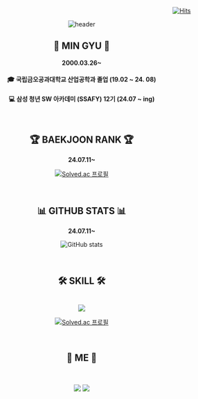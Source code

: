 <div align="right">
 
 [![Hits](https://hits.seeyoufarm.com/api/count/incr/badge.svg?url=https%3A%2F%2Fgithub.com%2FChungmingyu&count_bg=%230002FF&title_bg=%23FF0000&icon=&icon_color=%23E7E7E7&title=hits&edge_flat=false)](https://hits.seeyoufarm.com)

</div>

<div align="center">

  ![header](https://capsule-render.vercel.app/api?type=waving&color=auto&height=280&section=header&animation=blinking&text=Hello!&fontSize=120)



  ## 👋 MIN GYU 👋 
  
**2000.03.26~**
  

 #### 🎓 국립금오공과대학교 산업공학과 졸업 (19.02 ~ 24. 08)  
 #### 💻  삼성 청년 SW 아카데미 (SSAFY) 12기  (24.07 ~ ing)
 
  <br>
 
</div>

<div align="center">

  ## 🏆 BAEKJOON RANK 🏆

**24.07.11~**
  
[![Solved.ac
프로필](http://mazassumnida.wtf/api/generate_badge?boj={ktfig7023})](https://solved.ac/{ktfig7023})
  
  <br>

</div>

<div align="center">


## 📊 GITHUB STATS 📊

**24.07.11~**

![GitHub stats](https://github-readme-stats.vercel.app/api?username=Chungmingyu&show_icons=true&theme=radical)
  
  <br>

</div>

<div align="center">
  
  ## 🛠 SKILL 🛠
 
  <br>
  
<img src="https://img.shields.io/badge/Python-3776AB?style=flat-square&logo=Python&logoColor=white"/>

[![Solved.ac
프로필](http://mazassumnida.wtf/api/mini/generate_badge?boj={ktfig7023})](https://solved.ac/{handle})

 
</div>

<div align="center">
  
  <br>

  ## 🤙 ME 🤙

  <br>
 
<a href="https://www.instagram.com/min_9yuuuuu/?hl=ko"><img src="https://img.shields.io/badge/Instagram-E4405F?style=for-the-badge&logo=instagram&logoColor=white"/></a>
<a href="mailto:ktfigs@gmail.com"><img src="https://img.shields.io/badge/Gmail-D14836?style=for-the-badge&logo=gmail&logoColor=white"/></a>

 
</div>
